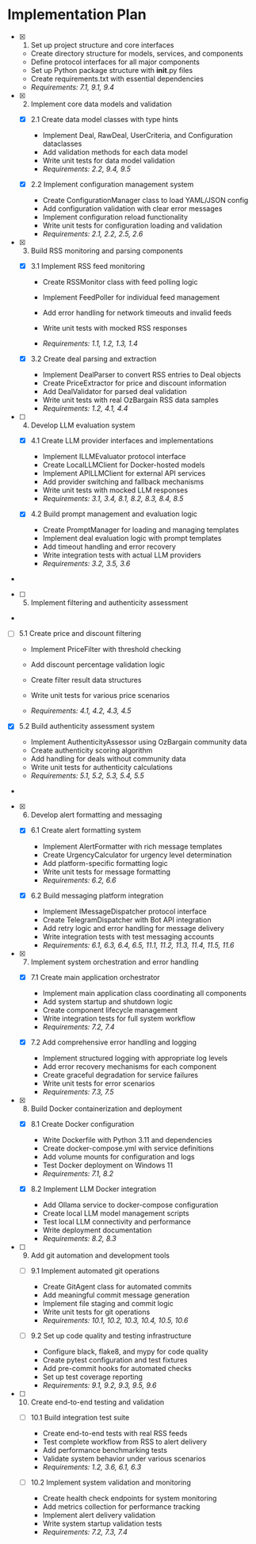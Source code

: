 # Implementation Plan

- [x] 1. Set up project structure and core interfaces
  - Create directory structure for models, services, and components
  - Define protocol interfaces for all major components
  - Set up Python package structure with __init__.py files
  - Create requirements.txt with essential dependencies
  - _Requirements: 7.1, 9.1, 9.4_

- [x] 2. Implement core data models and validation

  - [x] 2.1 Create data model classes with type hints
    - Implement Deal, RawDeal, UserCriteria, and Configuration dataclasses
    - Add validation methods for each data model
    - Write unit tests for data model validation
    - _Requirements: 2.2, 9.4, 9.5_

  - [x] 2.2 Implement configuration management system
    - Create ConfigurationManager class to load YAML/JSON config
    - Add configuration validation with clear error messages
    - Implement configuration reload functionality
    - Write unit tests for configuration loading and validation
    - _Requirements: 2.1, 2.2, 2.5, 2.6_

- [x] 3. Build RSS monitoring and parsing components









  - [x] 3.1 Implement RSS feed monitoring





    - Create RSSMonitor class with feed polling logic
    - Implement FeedPoller for individual feed management
    - Add error handling for network timeouts and invalid feeds


    - Write unit tests with mocked RSS responses
    - _Requirements: 1.1, 1.2, 1.3, 1.4_




  - [x] 3.2 Create deal parsing and extraction








    - Implement DealParser to convert RSS entries to Deal objects
    - Create PriceExtractor for price and discount information
    - Add DealValidator for parsed deal validation
    - Write unit tests with real OzBargain RSS data samples
    - _Requirements: 1.2, 4.1, 4.4_


- [ ] 4. Develop LLM evaluation system





  - [x] 4.1 Create LLM provider interfaces and implementations



    - Implement ILLMEvaluator protocol interface
    - Create LocalLLMClient for Docker-hosted models
    - Implement APILLMClient for external API services
    - Add provider switching and fallback mechanisms
    - Write unit tests with mocked LLM responses
    - _Requirements: 3.1, 3.4, 8.1, 8.2, 8.3, 8.4, 8.5_

  - [x] 4.2 Build prompt management and evaluation logic



    - Create PromptManager for loading and managing templates
    - Implement deal evaluation logic with prompt templates
    - Add timeout handling and error recovery
    - Write integration tests with actual LLM providers
    - _Requirements: 3.2, 3.5, 3.6_
-




- [ ] 5. Implement filtering and authenticity assessment
-


  - [ ] 5.1 Create price and discount filtering


    - Implement PriceFilter with threshold checking
    - Add discount percentage validation logic
    - Create filter result data structures

    - Write unit tests for various price scenarios
    - _Requirements: 4.1, 4.2, 4.3, 4.5_

  - [x] 5.2 Build authenticity assessment system





    - Implement AuthenticityAssessor using OzBargain community data
    - Create authenticity scoring algorithm
    - Add handling for deals without community data
    - Write unit tests for authenticity calculations
    - _Requirements: 5.1, 5.2, 5.3, 5.4, 5.5_
-

- [x] 6. Develop alert formatting and messaging





  - [x] 6.1 Create alert formatting system








    - Implement AlertFormatter with rich message templates
    - Create UrgencyCalculator for urgency level determination
    - Add platform-specific formatting logic
    - Write unit tests for message formatting
    - _Requirements: 6.2, 6.6_

  - [x] 6.2 Build messaging platform integration



    - Implement IMessageDispatcher protocol interface
    - Create TelegramDispatcher with Bot API integration
    - Add retry logic and error handling for message delivery
    - Write integration tests with test messaging accounts
    - _Requirements: 6.1, 6.3, 6.4, 6.5, 11.1, 11.2, 11.3, 11.4, 11.5, 11.6_

- [x] 7. Implement system orchestration and error handling






  - [x] 7.1 Create main application orchestrator



    - Implement main application class coordinating all components
    - Add system startup and shutdown logic
    - Create component lifecycle management
    - Write integration tests for full system workflow
    - _Requirements: 7.2, 7.4_

  - [x] 7.2 Add comprehensive error handling and logging



    - Implement structured logging with appropriate log levels
    - Add error recovery mechanisms for each component
    - Create graceful degradation for service failures
    - Write unit tests for error scenarios
    - _Requirements: 7.3, 7.5_

- [x] 8. Build Docker containerization and deployment





  - [x] 8.1 Create Docker configuration







    - Write Dockerfile with Python 3.11 and dependencies
    - Create docker-compose.yml with service definitions
    - Add volume mounts for configuration and logs
    - Test Docker deployment on Windows 11
    - _Requirements: 7.1, 8.2_

  - [x] 8.2 Implement LLM Docker integration



    - Add Ollama service to docker-compose configuration
    - Create local LLM model management scripts
    - Test local LLM connectivity and performance
    - Write deployment documentation
    - _Requirements: 8.2, 8.3_

- [ ] 9. Add git automation and development tools


  - [ ] 9.1 Implement automated git operations


    - Create GitAgent class for automated commits
    - Add meaningful commit message generation
    - Implement file staging and commit logic
    - Write unit tests for git operations
    - _Requirements: 10.1, 10.2, 10.3, 10.4, 10.5, 10.6_

  - [ ] 9.2 Set up code quality and testing infrastructure

    - Configure black, flake8, and mypy for code quality
    - Create pytest configuration and test fixtures
    - Add pre-commit hooks for automated checks
    - Set up test coverage reporting
    - _Requirements: 9.1, 9.2, 9.3, 9.5, 9.6_

- [ ] 10. Create end-to-end testing and validation

  - [ ] 10.1 Build integration test suite

    - Create end-to-end tests with real RSS feeds
    - Test complete workflow from RSS to alert delivery
    - Add performance benchmarking tests
    - Validate system behavior under various scenarios
    - _Requirements: 1.2, 3.6, 6.1, 6.3_

  - [ ] 10.2 Implement system validation and monitoring

    - Create health check endpoints for system monitoring
    - Add metrics collection for performance tracking
    - Implement alert delivery validation
    - Write system startup validation tests
    - _Requirements: 7.2, 7.3, 7.4_